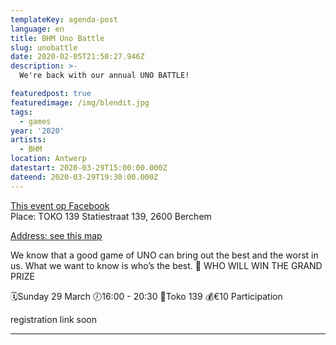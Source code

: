 ```yaml
---
templateKey: agenda-post
language: en
title: BHM Uno Battle
slug: unobattle
date: 2020-02-05T21:50:27.946Z
description: >-
  We're back with our annual UNO BATTLE!

featuredpost: true
featuredimage: /img/blendit.jpg
tags:
  - games
year: '2020'
artists:
  - BHM
location: Antwerp
datestart: 2020-03-29T15:00:00.000Z
dateend: 2020-03-29T19:30:00.000Z
---
```

[This event op Facebook](https://www.facebook.com/events/518761732081196/)
<br/>
Place: TOKO 139
Statiestraat 139, 2600 Berchem

[Address: see this map](https://goo.gl/maps/tEaCuZoSxkDgKfeT6)


We know that a good game of UNO can bring out the best and the worst in us. What we want to know is who’s the best. 🤔
WHO WILL WIN THE GRAND PRIZE

🗓Sunday 29 March
🕖16:00 - 20:30
📍Toko 139
💰€10 Participation

registration link soon

--------------
